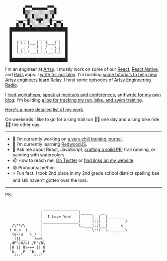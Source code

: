             ▄▀▀▀▄▄▄▄▄▄▄▀▀▀▄            
            █▒▒░░░░░░░░░▒▒█            
             █░░█░░░░░█░░█             
         ─▄▄──█░░░▀█▀░░░█──▄▄─         
         █░░█─▀▄░░░░░░░▄▀─█░░█         
      ██████████████████████████      
      █                        █
      █   _  _     _ _     _   █
      █  | || |___| | |___| |  █
      █  | __ / -_) | / _ \_|  █
      █  |_||_\___|_|_\___(_)  █
      █                        █
      ██████████████████████████      


I'm an engineer at [Artsy](https://github.com/artsy). I mostly work on some of our [React](https://github.com/artsy/force), [React Native](https://github.com/artsy/eigen), and [Rails](https://github.com/artsy/convection) apps. I [write for our blog](https://artsy.github.io/author/steve-hicks/). I'm building [some tutorials to help new Artsy engineers learn Relay](https://github.com/artsy/relay-workshop). I host some episodes of [Artsy Engineering Radio](https://open.spotify.com/show/0gJYxpqN6P11dbjNw8VT2a?si=L4TWDrQETwuVO6JR1SOZTQ&nd=1).

I [lead workshops](https://www.stevenhicks.me/workshops/building-your-first-react-app/), [speak at meetups and conferences](https://www.youtube.com/watch?v=3XscuivvUzI), and [write for my own blog](https://www.stevenhicks.me/articles/). I'm building [a log for tracking my run, bike, and swim training](https://github.com/pepopowitz/pendulina).

[Here's a more detailed list of my work](https://gist.github.com/pepopowitz/ff826cb0cf8931da8c13a03e433cb4df).

On weekends I like to go for a long trail run 🏃‍♂️ one day and a long bike ride 🚴‍♂️ the other day.

---

- 🔭 I’m currently working on [a very chill training journal](https://github.com/pepopowitz/pendulina).
- 🌱 I’m currently learning [RedwoodJS](https://redwoodjs.com/).
- 💬 Ask me about React, JavaScript, [crafting a solid PR](https://artsy.github.io/blog/2020/08/11/improve-pull-requests-by-including-valuable-context/), trail running, or painting with watercolors.
- 📫 How to reach me: [On Twitter](https://twitter.com/pepopowitz) or [find links on my website](https://www.stevenhicks.me/about/)
- 😄 Pronouns: he/him
- ⚡ Fun fact: I took 2nd place in my 2nd grade school district spelling bee and still haven't gotten over the loss.

---

PS: 

```
	
                 ________________
                |                |_____    __
                |  I Love You!   |     |__|  |_________
                |________________|     |::|  |        /
   /\**/\       |                \.____|::|__|      <
  ( o_o  )_     |                      \::/  \._______\
   (u--u   \_)  |
    (||___   )==\
  ,dP"/b/=( /P"/b\
  |8 || 8\=== || 8
  `b,  ,P  `b,  ,P
    """`     """`
```

<!--
**pepopowitz/pepopowitz** is a ✨ _special_ ✨ repository because its `README.md` (this file) appears on your GitHub profile.

Here are some ideas to get you started:

- 🔭 I’m currently working on ...
- 🌱 I’m currently learning ...
- 👯 I’m looking to collaborate on ...
- 🤔 I’m looking for help with ...
- 💬 Ask me about ...
- 📫 How to reach me: ...
- 😄 Pronouns: ...
- ⚡ Fun fact: ...
-->
